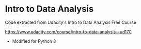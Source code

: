 # Intro to Data Analysis

Code extracted from Udacity's Intro to Data Analysis Free Course

https://www.udacity.com/course/intro-to-data-analysis--ud170

- Modified for Python 3
